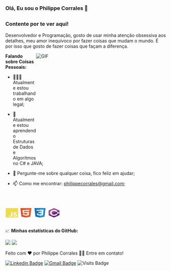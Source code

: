 ### Olá, Eu sou o Philippe Corrales 👋

 ##
  
  ### Contente por te ver aqui!
  
  Desenvolvedor e Programação, gosto de usar minha atenção obsessiva aos detalhes, meu amor inequívoco por fazer coisas que mudam o mundo. É por isso que gosto de fazer coisas que façam a diferença.
  
  
  <img align="right" alt="GIF" src="https://github.com/Gapur/Gapur/blob/master/coding.gif?raw=true" width="408" height="318" />
  
  
  **Falando sobre Coisas Pessoais:**
  
- 👨🏻‍💻 Atualmente estou trabalhando em algo legal;
- 🚀 Atualmente estou aprendendo Estruturas de Dados e Algoritmos no C# e JAVA;
- 💬 Pergunte-me sobre qualquer coisa, fico feliz em ajudar;
- 📫 Como me encontrar: philippecorrales@gmail.com;
  
  </br>

 
 <div style="display: inline_block"><br>
  <img align="center" alt="Lipe-Js" height="30" width="40" src="https://raw.githubusercontent.com/devicons/devicon/master/icons/javascript/javascript-plain.svg">
  <img align="center" alt="Lipe-HTML" height="30" width="40" src="https://raw.githubusercontent.com/devicons/devicon/master/icons/html5/html5-original.svg">
  <img align="center" alt="Lipe-CSS" height="30" width="40" src="https://raw.githubusercontent.com/devicons/devicon/master/icons/css3/css3-original.svg">
  <img align="center" alt="Lipe-Csharp" height="30" width="40" src="https://raw.githubusercontent.com/devicons/devicon/master/icons/csharp/csharp-original.svg">  
</div>
  </br>


📈 **Minhas estatísticas do GitHub:**

<p>
  <img height="180em" src="https://github-readme-stats.vercel.app/api?username=lipecorrales&show_icons=true&theme=dark&hide_border=true&&count_private=true&include_all_commits=true" />
  <img height="180em" src="https://github-readme-stats.vercel.app/api/top-langs/?username=lipecorrales&exclude_repo=KNN-Image-Classification&show_icons=true&theme=dark&hide_border=true&layout=compact&langs_count=8"/>
</p>

<!--
<a href="https://github.com/lipecorrales">
 <img style="border-radius: 50%;" src="https://user-images.githubusercontent.com/20006038/147094169-03901179-e080-4dae-8236-666f32e42482.jpg" width="100px;" alt="" />
 <br />
 <sub><b>Philippe Corrales</b></sub></a> <a href="https://github.com/lipecorrales" title="Philippe Corrales">🚀</a>
-->

Feito com ❤️ por Philippe Corrales 👋🏽 Entre em contato!

[![Linkedin Badge](https://img.shields.io/badge/-Philippe-blue?style=flat-square&logo=Linkedin&logoColor=white&link=https://www.linkedin.com/in/philippecorrales//)](https://www.linkedin.com/in/philippecorrales/) 
[![Gmail Badge](https://img.shields.io/badge/-philippecorrales@gmail.com-c14438?style=flat-square&logo=Gmail&logoColor=white&link=mailto:philippecorrales@gmail.com)](mailto:philippecorrales@gmail.com) ![Visits Badge](https://badges.pufler.dev/visits/lipecorrales/lipecorrales)
